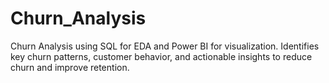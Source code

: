 # Churn_Analysis
Churn Analysis using SQL for EDA and Power BI for visualization. Identifies key churn patterns, customer behavior, and actionable insights to reduce churn and improve retention.
